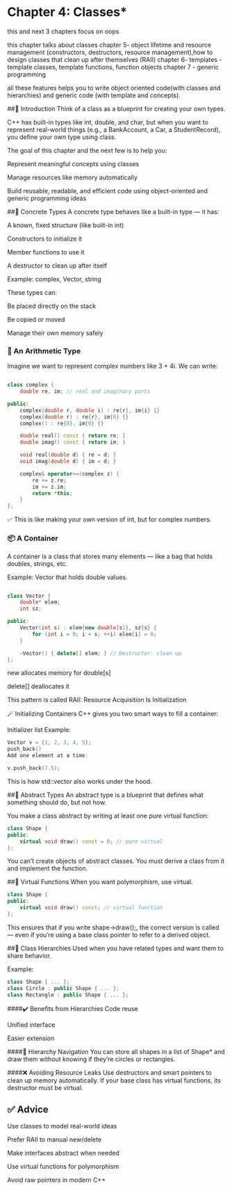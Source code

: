 # Chapter 4: Classes*

this and next 3 chapters focus on oops

this chapter talks about classes
chapter 5- object lifetime and resource management (constructors, destructors, resource management),how to design classes that clean up after themselves (RAII)
chapter 6- templates - template classes, template functions, function objects
chapter 7 - generic programming

all these features helps you to write object oriented code(with classes and hierarchies) and generic code (with template and concepts).

##🔹 Introduction
Think of a class as a blueprint for creating your own types.

C++ has built-in types like int, double, and char, but when you want to represent real-world things (e.g., a BankAccount, a Car, a StudentRecord), you define your own type using class.

The goal of this chapter and the next few is to help you:

Represent meaningful concepts using classes

Manage resources like memory automatically

Build reusable, readable, and efficient code using object-oriented and generic programming ideas

##🔸 Concrete Types
A concrete type behaves like a built-in type — it has:

A known, fixed structure (like built-in int)

Constructors to initialize it

Member functions to use it

A destructor to clean up after itself

Example: complex, Vector, string

These types can:

Be placed directly on the stack

Be copied or moved

Manage their own memory safely

### 🧮 An Arithmetic Type
Imagine we want to represent complex numbers like 3 + 4i. We can write:

```cpp

class complex {
    double re, im; // real and imaginary parts

public:
    complex(double r, double i) : re{r}, im{i} {}
    complex(double r) : re{r}, im{0} {}
    complex() : re{0}, im{0} {}

    double real() const { return re; }
    double imag() const { return im; }

    void real(double d) { re = d; }
    void imag(double d) { im = d; }

    complex& operator+=(complex z) {
        re += z.re;
        im += z.im;
        return *this;
    }
};
```
✅ This is like making your own version of int, but for complex numbers.

### 📦 A Container
A container is a class that stores many elements — like a bag that holds doubles, strings, etc.

Example: Vector that holds double values.

```cpp

class Vector {
    double* elem;
    int sz;

public:
    Vector(int s) : elem{new double[s]}, sz{s} {
        for (int i = 0; i < s; ++i) elem[i] = 0;
    }

    ~Vector() { delete[] elem; } // Destructor: clean up
};

```
new allocates memory for double[s]

delete[] deallocates it

This pattern is called RAII: Resource Acquisition Is Initialization

🪄 Initializing Containers
C++ gives you two smart ways to fill a container:

Initializer list
Example:

```cpp
Vector v = {1, 2, 3, 4, 5};
push_back()
Add one element at a time:
```
```cpp
v.push_back(7.5);
```
This is how std::vector also works under the hood.

##🔸 Abstract Types
An abstract type is a blueprint that defines what something should do, but not how.

You make a class abstract by writing at least one pure virtual function:

```cpp
class Shape {
public:
    virtual void draw() const = 0; // pure virtual
};
```
You can’t create objects of abstract classes. You must derive a class from it and implement the function.

##🔸 Virtual Functions
When you want polymorphism, use virtual.

```cpp
class Shape {
public:
    virtual void draw() const; // virtual function
};
```
This ensures that if you write shape->draw();, the correct version is called — even if you’re using a base class pointer to refer to a derived object.

##🔸 Class Hierarchies
Used when you have related types and want them to share behavior.

Example:

```cpp
class Shape { ... };
class Circle : public Shape { ... };
class Rectangle : public Shape { ... };
```
####✔️ Benefits from Hierarchies
Code reuse

Unified interface

Easier extension

####🔁 Hierarchy Navigation
You can store all shapes in a list of Shape* and draw them without knowing if they’re circles or rectangles.

####❌ Avoiding Resource Leaks
Use destructors and smart pointers to clean up memory automatically. If your base class has virtual functions, its destructor must be virtual.

## ✅ Advice
Use classes to model real-world ideas

Prefer RAII to manual new/delete

Make interfaces abstract when needed

Use virtual functions for polymorphism

Avoid raw pointers in modern C++

